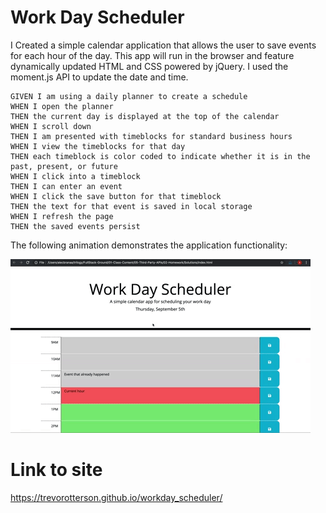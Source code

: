 # Work Day Scheduler

I Created a simple calendar application that allows the user to save events for each hour of the day. This app will run in the browser and feature dynamically updated HTML and CSS powered by jQuery.
I used the moment.js API to update the date and time.

```
GIVEN I am using a daily planner to create a schedule
WHEN I open the planner
THEN the current day is displayed at the top of the calendar
WHEN I scroll down
THEN I am presented with timeblocks for standard business hours
WHEN I view the timeblocks for that day
THEN each timeblock is color coded to indicate whether it is in the past, present, or future
WHEN I click into a timeblock
THEN I can enter an event
WHEN I click the save button for that timeblock
THEN the text for that event is saved in local storage
WHEN I refresh the page
THEN the saved events persist
```

The following animation demonstrates the application functionality:

![day planner demo](./Assets/05-third-party-apis-homework-demo.gif)


# Link to site
<a>https://trevorotterson.github.io/workday_scheduler/</a>
